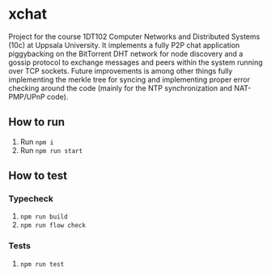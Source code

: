 # xchat
Project for the course 1DT102 Computer Networks and Distributed Systems (10c) at Uppsala University. It implements a fully P2P chat application piggybacking on the BitTorrent DHT network for node discovery and a gossip protocol to exchange messages and peers within the system running over TCP sockets.
Future improvements is among other things fully implementing the merkle tree for syncing and implementing proper error checking around the code (mainly for the NTP synchronization and NAT-PMP/UPnP code).

## How to run

1. Run `npm i`
2. Run `npm run start`

## How to test

### Typecheck
1. `npm run build`
2. `npm run flow check`

### Tests
1. `npm run test`
